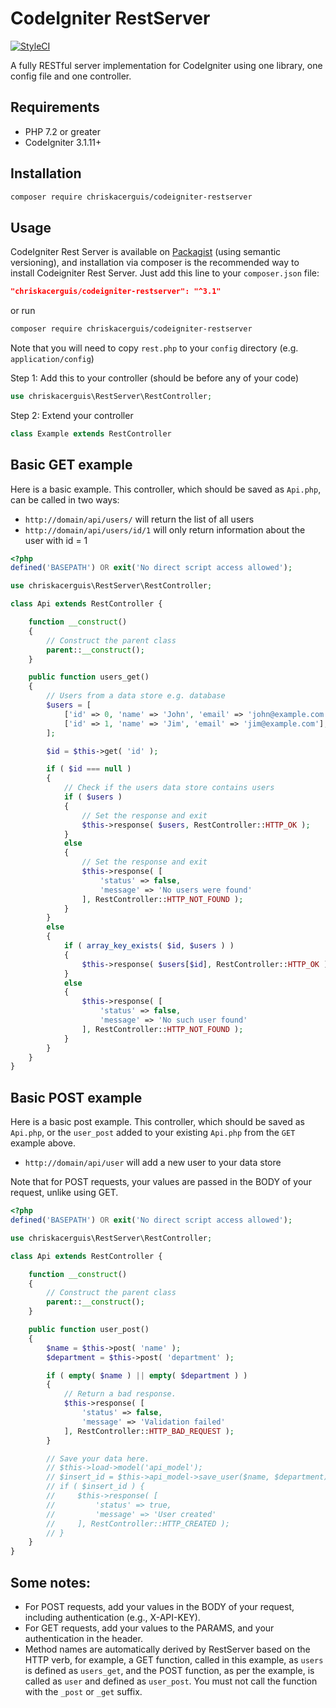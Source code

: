 # CodeIgniter RestServer

[![StyleCI](https://github.styleci.io/repos/230589/shield?branch=master)](https://github.styleci.io/repos/230589)

A fully RESTful server implementation for CodeIgniter using one library, one config file and one controller.

## Requirements

- PHP 7.2 or greater
- CodeIgniter 3.1.11+

## Installation

```sh
composer require chriskacerguis/codeigniter-restserver
```

## Usage

CodeIgniter Rest Server is available on [Packagist](https://packagist.org/packages/chriskacerguis/codeigniter-restserver) (using semantic versioning), and installation via composer is the recommended way to install Codeigniter Rest Server. Just add this line to your `composer.json` file:

```json
"chriskacerguis/codeigniter-restserver": "^3.1"
```

or run

```sh
composer require chriskacerguis/codeigniter-restserver
```

Note that you will need to copy `rest.php` to your `config` directory (e.g. `application/config`)

Step 1: Add this to your controller (should be before any of your code)

```php
use chriskacerguis\RestServer\RestController;
```

Step 2: Extend your controller

```php
class Example extends RestController
```

## Basic GET example

Here is a basic example. This controller, which should be saved as `Api.php`, can be called in two ways:

* `http://domain/api/users/` will return the list of all users
* `http://domain/api/users/id/1` will only return information about the user with id = 1

```php
<?php
defined('BASEPATH') OR exit('No direct script access allowed');

use chriskacerguis\RestServer\RestController;

class Api extends RestController {

    function __construct()
    {
        // Construct the parent class
        parent::__construct();
    }

    public function users_get()
    {
        // Users from a data store e.g. database
        $users = [
            ['id' => 0, 'name' => 'John', 'email' => 'john@example.com'],
            ['id' => 1, 'name' => 'Jim', 'email' => 'jim@example.com'],
        ];

        $id = $this->get( 'id' );

        if ( $id === null )
        {
            // Check if the users data store contains users
            if ( $users )
            {
                // Set the response and exit
                $this->response( $users, RestController::HTTP_OK );
            }
            else
            {
                // Set the response and exit
                $this->response( [
                    'status' => false,
                    'message' => 'No users were found'
                ], RestController::HTTP_NOT_FOUND );
            }
        }
        else
        {
            if ( array_key_exists( $id, $users ) )
            {
                $this->response( $users[$id], RestController::HTTP_OK );
            }
            else
            {
                $this->response( [
                    'status' => false,
                    'message' => 'No such user found'
                ], RestController::HTTP_NOT_FOUND );
            }
        }
    }
}
```

## Basic POST example

Here is a basic post example. This controller, which should be saved as `Api.php`, or the `user_post` added to your existing `Api.php` from the `GET` example above.

* `http://domain/api/user` will add a new user to your data store

Note that for POST requests, your values are passed in the BODY of your request, unlike using GET.

```php
<?php
defined('BASEPATH') OR exit('No direct script access allowed');

use chriskacerguis\RestServer\RestController;

class Api extends RestController {

    function __construct()
    {
        // Construct the parent class
        parent::__construct();
    }

    public function user_post()
    {
        $name = $this->post( 'name' );
        $department = $this->post( 'department' );

        if ( empty( $name ) || empty( $department ) )
        {
            // Return a bad response.
            $this->response( [
                'status' => false,
                'message' => 'Validation failed'
            ], RestController::HTTP_BAD_REQUEST );
        }

        // Save your data here.
        // $this->load->model('api_model');
        // $insert_id = $this->api_model->save_user($name, $department)
        // if ( $insert_id ) {
        //     $this->response( [
        //         'status' => true,
        //         'message' => 'User created'
        //     ], RestController::HTTP_CREATED );
        // }
    }
}
```

## Some notes:

* For POST requests, add your values in the BODY of your request, including authentication (e.g., X-API-KEY).
* For GET requests, add your values to the PARAMS, and your authentication in the header.
* Method names are automatically derived by RestServer based on the HTTP verb, for example, a GET function, called in this example, as `users` is defined as `users_get`, and the POST function, as per the example, is called as `user` and defined as `user_post`. You must not call the function with the `_post` or `_get` suffix.